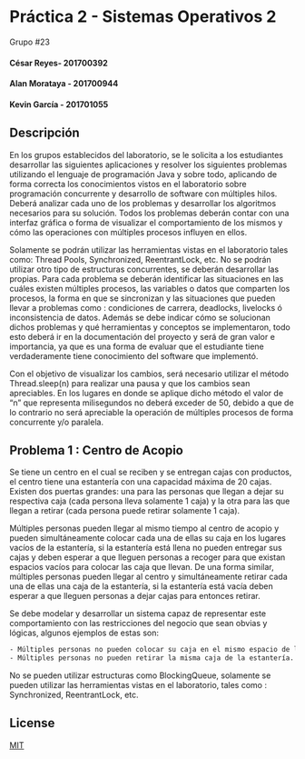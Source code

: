# Práctica 2 - Sistemas Operativos 2

Grupo #23
#### César Reyes- 201700392
#### Alan Morataya - 201700944
#### Kevin García - 201701055

## Descripción 

En los grupos establecidos del laboratorio, se le solicita a los estudiantes desarrollar las siguientes aplicaciones y resolver los siguientes problemas utilizando el lenguaje de
programación Java y sobre todo, aplicando de forma correcta los conocimientos vistos en el laboratorio sobre programación concurrente y desarrollo de software con
múltiples hilos. Deberá analizar cada uno de los problemas y desarrollar los algoritmos necesarios para su solución. Todos los problemas deberán contar con una interfaz gráfica o forma de visualizar el comportamiento de los mismos y cómo las operaciones con múltiples procesos influyen en ellos.

Solamente se podrán utilizar las herramientas vistas en el laboratorio tales como: Thread Pools, Synchronized, ReentrantLock, etc. No se podrán utilizar otro tipo de estructuras concurrentes, se deberán desarrollar las propias. Para cada problema se deberán identificar las situaciones en las cuáles existen múltiples procesos, las variables o datos que comparten los procesos, la forma en que se sincronizan y las situaciones que pueden llevar a problemas como : condiciones de carrera, deadlocks, livelocks ó inconsistencia de datos. Además se debe indicar cómo se solucionan dichos problemas y qué herramientas y conceptos se implementaron, todo esto deberá ir en la documentación del proyecto y será de gran valor e importancia, ya que es una forma de evaluar que el estudiante tiene verdaderamente tiene conocimiento del software que implementó. 

Con el objetivo de visualizar los cambios, será necesario utilizar el método Thread.sleep(n) para realizar una pausa y que los cambios sean apreciables. En los lugares en donde se aplique dicho método el valor de “n” que representa milisegundos no deberá exceder de 50, debido a que de lo contrario no será apreciable la operación
de múltiples procesos de forma concurrente y/o paralela.


## Problema 1 : Centro de Acopio

Se tiene un centro en el cual se reciben y se entregan cajas con productos, el centro tiene
una estantería con una capacidad máxima de 20 cajas. Existen dos puertas grandes: una
para las personas que llegan a dejar su respectiva caja (cada persona lleva solamente 1
caja) y la otra para las que llegan a retirar (cada persona puede retirar solamente 1 caja).

Múltiples personas pueden llegar al mismo tiempo al centro de acopio y pueden simultáneamente colocar cada una de ellas su caja en los lugares vacíos de la estantería, si la estantería está llena no pueden entregar sus cajas y deben esperar a que lleguen personas a recoger para que existan espacios vacíos para colocar las caja que llevan. De una forma similar, múltiples personas pueden llegar al centro y simultáneamente retirar cada una de ellas una caja de la estantería, si la estantería está vacía deben esperar a que lleguen personas a dejar cajas para entonces retirar.

Se debe modelar y desarrollar un sistema capaz de representar este comportamiento con las restricciones del negocio que sean obvias y lógicas, algunos ejemplos de estas son:

```bash
- Múltiples personas no pueden colocar su caja en el mismo espacio de la estantería.
- Múltiples personas no pueden retirar la misma caja de la estantería.
```

No se pueden utilizar estructuras como BlockingQueue, solamente se pueden utilizar las herramientas vistas en el laboratorio, tales como : Synchronized, ReentrantLock, etc.


## License
[MIT](https://choosealicense.com/licenses/mit/)
